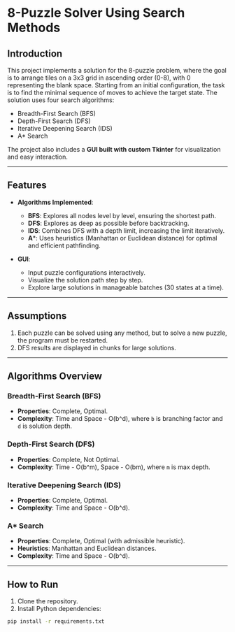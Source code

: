 # 8-Puzzle Solver Using Search Methods

## Introduction

This project implements a solution for the 8-puzzle problem, where the goal is to arrange tiles on a 3x3 grid in ascending order (0-8), with 0 representing the blank space. Starting from an initial configuration, the task is to find the minimal sequence of moves to achieve the target state. The solution uses four search algorithms:

- Breadth-First Search (BFS)
- Depth-First Search (DFS)
- Iterative Deepening Search (IDS)
- A* Search

The project also includes a **GUI built with custom Tkinter** for visualization and easy interaction.

---

## Features

- **Algorithms Implemented**:
  - **BFS**: Explores all nodes level by level, ensuring the shortest path.
  - **DFS**: Explores as deep as possible before backtracking.
  - **IDS**: Combines DFS with a depth limit, increasing the limit iteratively.
  - **A***: Uses heuristics (Manhattan or Euclidean distance) for optimal and efficient pathfinding.

- **GUI**:
  - Input puzzle configurations interactively.
  - Visualize the solution path step by step.
  - Explore large solutions in manageable batches (30 states at a time).

---

## Assumptions

1. Each puzzle can be solved using any method, but to solve a new puzzle, the program must be restarted.
2. DFS results are displayed in chunks for large solutions.

---


## Algorithms Overview

### Breadth-First Search (BFS)
- **Properties**: Complete, Optimal.
- **Complexity**: Time and Space - O(b^d), where `b` is branching factor and `d` is solution depth.

### Depth-First Search (DFS)
- **Properties**: Complete, Not Optimal.
- **Complexity**: Time - O(b^m), Space - O(bm), where `m` is max depth.

### Iterative Deepening Search (IDS)
- **Properties**: Complete, Optimal.
- **Complexity**: Time and Space - O(b^d).

### A* Search
- **Properties**: Complete, Optimal (with admissible heuristic).
- **Heuristics**: Manhattan and Euclidean distances.
- **Complexity**: Time and Space - O(b^d).

---
## How to Run

1. Clone the repository.
2. Install Python dependencies:
 ```bash
 pip install -r requirements.txt
